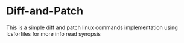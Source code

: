 # Diff-and-Patch
This is a simple diff and patch linux commands implementation using lcsforfiles 
for more info read synopsis
